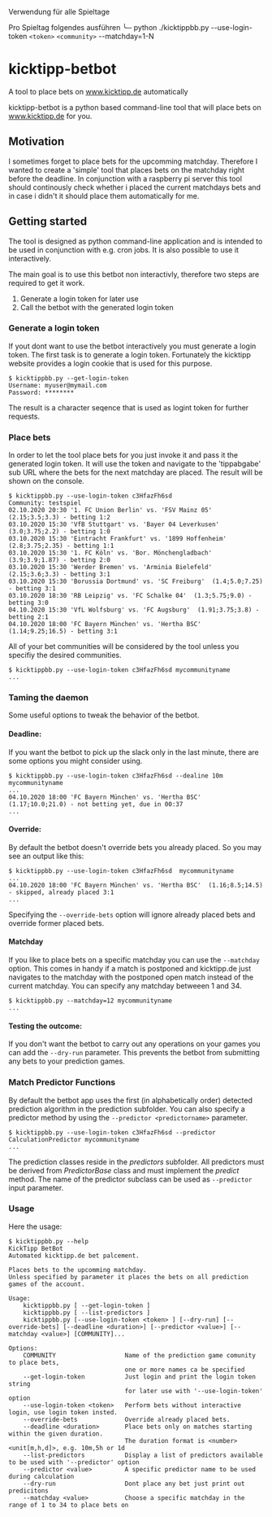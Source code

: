 Verwendung für alle Spieltage

Pro Spieltag folgendes ausführen
╰─ python ./kicktippbb.py --use-login-token `<token>` `<community>` --matchday=1-N



kicktipp-betbot
===============

A tool to place bets on www.kicktipp.de automatically

kicktipp-betbot is a python based command-line tool that will place bets on www.kicktipp.de for you.

Motivation
----------

I sometimes forget to place bets for the upcomming matchday. Therefore I wanted to create a 'simple' tool that places bets on the matchday right before the deadline. In conjunction with a raspberry pi server this tool should continously check whether i placed the current matchdays bets and in case i didn't it should place them automatically for me.

Getting started
---------------

The tool is designed as python command-line application and is intended to be used in conjunction with e.g. cron jobs.
It is also possible to use it interactively.

The main goal is to use this betbot non interactivly, therefore two steps are required to get it work.

1. Generate a login token for later use
2. Call the betbot with the generated login token

### Generate a login token
If yout dont want to use the betbot interactively you must generate a login token.
The first task is to generate a login token. Fortunately the kicktipp website provides a login cookie that is used for this purpose.

```console
$ kicktippbb.py --get-login-token
Username: myuser@mymail.com
Password: ********
```
The result is a character seqence that is used as logint token for further requests.

### Place bets
In order to let the tool place bets for you just invoke it and pass it the generated login token.
It will use the token and navigate to the 'tippabgabe' sub URL where the bets for the next matchday are placed.
The result will be shown on the console.

```console
$ kicktippbb.py --use-login-token c3HfazFh6sd
Community: testspiel
02.10.2020 20:30 '1. FC Union Berlin' vs. 'FSV Mainz 05'  (2.15;3.5;3.3) - betting 1:2
03.10.2020 15:30 'VfB Stuttgart' vs. 'Bayer 04 Leverkusen'  (3.0;3.75;2.2) - betting 1:0
03.10.2020 15:30 'Eintracht Frankfurt' vs. '1899 Hoffenheim'  (2.8;3.75;2.35) - betting 1:1
03.10.2020 15:30 '1. FC Köln' vs. 'Bor. Mönchengladbach'  (3.9;3.9;1.87) - betting 2:0
03.10.2020 15:30 'Werder Bremen' vs. 'Arminia Bielefeld'  (2.15;3.6;3.3) - betting 3:1
03.10.2020 15:30 'Borussia Dortmund' vs. 'SC Freiburg'  (1.4;5.0;7.25) - betting 3:1
03.10.2020 18:30 'RB Leipzig' vs. 'FC Schalke 04'  (1.3;5.75;9.0) - betting 3:0
04.10.2020 15:30 'VfL Wolfsburg' vs. 'FC Augsburg'  (1.91;3.75;3.8) - betting 2:1
04.10.2020 18:00 'FC Bayern München' vs. 'Hertha BSC'  (1.14;9.25;16.5) - betting 3:1
```

All of your bet communities will be considered by the tool unless you specifiy the desired communities.

```console
$ kicktippbb.py --use-login-token c3HfazFh6sd mycommunityname
...
```

### Taming the daemon
Some useful options to tweak the behavior of the betbot.

#### Deadline:
If you want the betbot to pick up the slack only in the last minute, there are some options you might consider using.
```console
$ kicktippbb.py --use-login-token c3HfazFh6sd --dealine 10m mycommunityname
...
04.10.2020 18:00 'FC Bayern München' vs. 'Hertha BSC'  (1.17;10.0;21.0) - not betting yet, due in 00:37
...
```

#### Override:
By default the betbot doesn't override bets you already placed. So you may see an output like this:
```console
$ kicktippbb.py --use-login-token c3HfazFh6sd  mycommunityname
...
04.10.2020 18:00 'FC Bayern München' vs. 'Hertha BSC'  (1.16;8.5;14.5) - skipped, already placed 3:1
...
```
Specifying the ```--override-bets``` option will ignore already placed bets and override former placed bets.

#### Matchday
If you like to place bets on a specific matchday you can use the ```--matchday``` option.
This comes in handy if a match is postponed and kicktipp.de just navigates to the matchday with the postponed open match instead of the current matchday.
You can specify any matchday betweeen 1 and 34.
```console
$ kicktippbb.py --matchday=12 mycommunityname
...
```

#### Testing the outcome:
If you don't want the betbot to carry out any operations on your games you can add the ```--dry-run``` parameter. This prevents the betbot from submitting any bets to your prediction games.

### Match Predictor Functions
By default the betbot app uses the first (in alphabetically order) detected prediction algorithm in the prediction subfolder. You can also specify a predictor method by using the ```--predictor <predictorname>``` parameter.

```console
$ kicktippbb.py --use-login-token c3HfazFh6sd --predictor CalculationPredictor mycommunityname
...
```

The prediction classes reside in the *predictors* subfolder. All predictors must be derived from *PredictorBase* class and must implement the *predict* method. The name of the predictor subclass can be used as ```--predictor``` input parameter.

### Usage 

Here the usage:
```console
$ kicktippbb.py --help
KickTipp BetBot
Automated kicktipp.de bet palcement.

Places bets to the upcomming matchday.
Unless specified by parameter it places the bets on all prediction games of the account.

Usage:
    kicktippbb.py [ --get-login-token ]
    kicktippbb.py [ --list-predictors ]
    kicktippbb.py [--use-login-token <token> ] [--dry-run] [--override-bets] [--deadline <duration>] [--predictor <value>] [--matchday <value>] [COMMUNITY]...

Options:
    COMMUNITY                   Name of the prediction game comunity to place bets,
                                one or more names ca be specified
    --get-login-token           Just login and print the login token string
                                for later use with '--use-login-token' option
    --use-login-token <token>   Perform bets without interactive login, use login token insted.
    --override-bets             Override already placed bets.
    --deadline <duration>       Place bets only on matches starting within the given duration.
                                The duration format is <number><unit[m,h,d]>, e.g. 10m,5h or 1d
    --list-predictors           Display a list of predictors available to be used with '--predictor' option
    --predictor <value>         A specific predictor name to be used during calculation
    --dry-run                   Dont place any bet just print out predicitons
    --matchday <value>          Choose a specific matchday in the range of 1 to 34 to place bets on  
```
